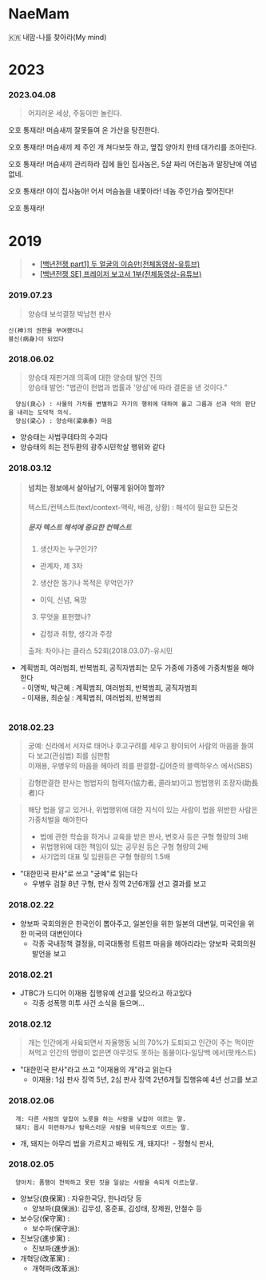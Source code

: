 # NaeMam
:kr: 내맘-나를 찾아라(My mind)

# 2023

### 2023.04.08

> 어지러운 세상, 주둥이만 놀린다.

오호 통재라!
머슴새끼 잘못들여 온 가산을 탕진한다.

오호 통재라!
머슴새끼 제 주인 개 쳐다보듯 하고,
옆집 양아치 한테 대가리를 조아린다.

오호 통재라!
머슴새끼 관리하라 집에 들인 집사놈은,
5살 짜리 어린놈과 말장난에 여념 없네.

오호 통재라!
야이 집사놈아!
어서 머슴놈을 내쫓아라!
네놈 주인가슴 찢어진다!

오호 통재라!

# 2019

> - [[백년전쟁 part1] 두 얼굴의 이승만(전체동영상-유튜브)](https://www.youtube.com/watch?v=idbhQx10-9A)  
> - [[백년전쟁 SE] 프레이저 보고서 1부(전체동영상-유튜브)](https://www.youtube.com/watch?v=VPmU4Ph-3LQ)

### 2019.07.23

> 양승태 보석결정 박남천 판사

```
신(神)의 권한을 부여했더니
븅신(病身)이 되었다
```

### 2018.06.02

> 양승태 재판거래 의혹에 대한 양승태 발언 진의  
> 양승태  발언: "법관이 헌법과 법률과 '양심'에 따라 결론을 낸 것이다."  
```
  양심(良心) : 사물의 가치를 변별하고 자기의 행위에 대하여 옳고 그름과 선과 악의 판단을 내리는 도덕적 의식.  
  양심(梁心) : 양승태(梁承泰) 마음  
```
  - 양승태는 사법쿠데타의 수괴다  
  - 양승태의 죄는 전두환의 광주시민학살 행위와 같다  


### 2018.03.12

> #### 넘치는 정보에서 살아남기, 어떻게 읽어야 할까?  
> 텍스트/컨텍스트(text/context-맥락, 배경, 상황) : 해석이 필요한 모든것  
>
> ##### 문자 텍스트 해석에 중요한 컨텍스트  
> 1. 생산자는 누구인가?  
>   - 관계자, 제 3자  
> 2. 생산한 동기나 목적은 무억인가?  
>   - 이익, 신념, 욕망  
> 3. 무엇을 표현했나?  
>   - 감정과 취향, 생각과 주장  
>  
> 출처: 차이나는 클라스 52회(2018.03.07)-유시민  

* 계획범죄, 여러범죄, 반복범죄, 공직자범죄는 모두 가중에 가중에 가중처벌을 해야한다  
  - 이명박, 박근혜 : 계획범죄, 여러범죄, 반복범죄, 공직자범죄  
  - 이재용, 최순실 : 계획범죄, 여러범죄, 반복범죄  
  
### 2018.02.23  

> 궁예: 신라에서 서자로 태어나 후고구려를 세우고 왕이되어 사람의 마음을 들여다 보고(관심법) 죄를 심판함  
> 이재용, 우병우의 마음을 헤아려 죄를 판결함-김어준의 블랙하우스 에서(SBS)  

> 감형판결한 판사는 범법자의 협력자(協力者, 콜라보)이고 범법행위 조장자(助長者)다

> 해당 법을 알고 있거나, 위법행위애 대한 지식이 있는 사람이 법을 위반한 사람은 가중처벌을 해야한다  
> - 법에 관한 학습을 하거나 교육을 받은 판사, 변호사 등은 구형 형량의 3배
> - 위법행위에 대한 책임이 있는 공무원 등은 구형 형량의 2배
> - 사기업의 대표 및 임원등은 구형 형량의 1.5배

* "대한민국 판사"로 쓰고 "궁예"로 읽는다
  - 우병우 검찰 8년 구형, 판사 징역 2년6개월 선고 결과를 보고

### 2018.02.22  

* 양보파 국회의원은 한국인이 뽑아주고, 일본인을 위한 일본의 대변일, 미국인을 위한 미국의 대변인이다  
  - 각종 국내정책 결정을, 미국대통령 트럼프 마음을 헤아리라는 양보파 국회의원 발언을 보고
  
### 2018.02.21  

* JTBC가 드디어 이재용 집행유예 선고를 잊으라고 하고있다
  - 각종 성폭행 미투 사건 소식을 들으며...

### 2018.02.12  

> 개는 인간에게 사육되면서 자율행동 뇌의 70%가 도퇴되고 인간이 주는 먹이만 쳐먹고 인간의 명령이 없은면 아무것도 못하는 동물이다-일당백 에서(팟캐스트)  

* "대한민국 판사"라고 쓰고 "이재용의 개"라고 읽는다 
  - 이재용: 1심 판사 징역 5년, 2심 판사 징역 2년6개월 집행유예 4년 선고를 보고

### 2018.02.06

```
  개: 다른 사람의 앞잡이 노릇을 하는 사람을 낮잡아 이르는 말.
  돼지: 몹시 미련하거나 탐욕스러운 사람을 비유적으로 이르는 말.
```

* 개, 돼지는 아무리 법을 가르치고 배워도 개, 돼지다!
  - 정형식 판사,
  
### 2018.02.05

```
  양아치: 품행이 천박하고 못된 짓을 일삼는 사람을 속되게 이르는말.
```

* 양보당(良保黨)  : 자유한국당, 한나라당 등  
  - 양보파(良保派): 김무성, 홍준표, 김성태, 장제원, 안철수 등
* 보수당(保守黨)  :
  - 보수파(保守派):
* 진보당(進步黨)  :
  - 진보파(進步派):
* 개혁당(改革黨)  :
  - 개혁파(改革派):

